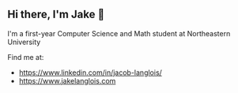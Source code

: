 ## Hi there, I'm Jake 👋


I'm a first-year Computer Science and Math student at Northeastern University

Find me at:
- https://www.linkedin.com/in/jacob-langlois/
- https://www.jakelanglois.com


